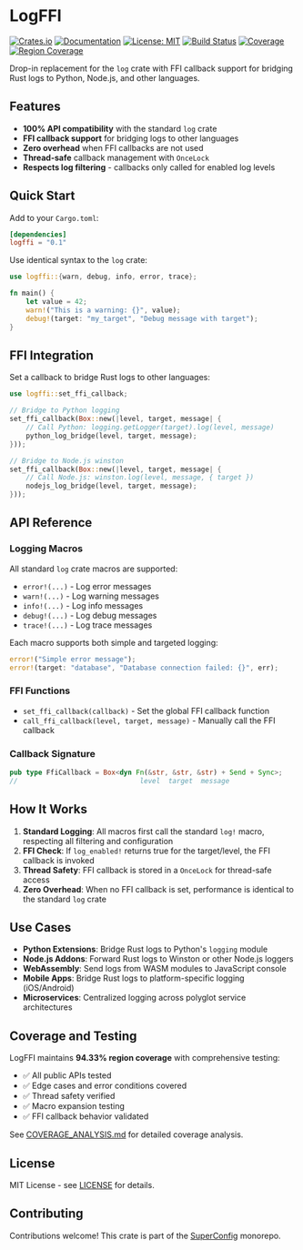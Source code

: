 # LogFFI

[![Crates.io](https://img.shields.io/crates/v/logffi.svg)](https://crates.io/crates/logffi)
[![Documentation](https://docs.rs/logffi/badge.svg)](https://docs.rs/logffi)
[![License: MIT](https://img.shields.io/badge/License-MIT-yellow.svg)](https://opensource.org/licenses/MIT)
[![Build Status](https://img.shields.io/github/actions/workflow/status/deepbrain/superconfig/ci.yml?branch=main)](https://github.com/deepbrain/superconfig/actions)
[![Coverage](https://img.shields.io/badge/coverage-100%25%20lines-brightgreen.svg)](https://github.com/deepbrain/superconfig/tree/main/crates/logffi/COVERAGE_ANALYSIS.md)
[![Region Coverage](https://img.shields.io/badge/region%20coverage-94.33%25-green.svg)](https://github.com/deepbrain/superconfig/tree/main/crates/logffi/COVERAGE_ANALYSIS.md)

Drop-in replacement for the `log` crate with FFI callback support for bridging Rust logs to Python, Node.js, and other languages.

## Features

- **100% API compatibility** with the standard `log` crate
- **FFI callback support** for bridging logs to other languages
- **Zero overhead** when FFI callbacks are not used
- **Thread-safe** callback management with `OnceLock`
- **Respects log filtering** - callbacks only called for enabled log levels

## Quick Start

Add to your `Cargo.toml`:

```toml
[dependencies]
logffi = "0.1"
```

Use identical syntax to the `log` crate:

```rust
use logffi::{warn, debug, info, error, trace};

fn main() {
    let value = 42;
    warn!("This is a warning: {}", value);
    debug!(target: "my_target", "Debug message with target");
}
```

## FFI Integration

Set a callback to bridge Rust logs to other languages:

```rust
use logffi::set_ffi_callback;

// Bridge to Python logging
set_ffi_callback(Box::new(|level, target, message| {
    // Call Python: logging.getLogger(target).log(level, message)
    python_log_bridge(level, target, message);
}));

// Bridge to Node.js winston
set_ffi_callback(Box::new(|level, target, message| {
    // Call Node.js: winston.log(level, message, { target })
    nodejs_log_bridge(level, target, message);
}));
```

## API Reference

### Logging Macros

All standard `log` crate macros are supported:

- `error!(...)` - Log error messages
- `warn!(...)` - Log warning messages
- `info!(...)` - Log info messages
- `debug!(...)` - Log debug messages
- `trace!(...)` - Log trace messages

Each macro supports both simple and targeted logging:

```rust
error!("Simple error message");
error!(target: "database", "Database connection failed: {}", err);
```

### FFI Functions

- `set_ffi_callback(callback)` - Set the global FFI callback function
- `call_ffi_callback(level, target, message)` - Manually call the FFI callback

### Callback Signature

```rust
pub type FfiCallback = Box<dyn Fn(&str, &str, &str) + Send + Sync>;
//                              level  target  message
```

## How It Works

1. **Standard Logging**: All macros first call the standard `log!` macro, respecting all filtering and configuration
2. **FFI Check**: If `log_enabled!` returns true for the target/level, the FFI callback is invoked
3. **Thread Safety**: FFI callback is stored in a `OnceLock` for thread-safe access
4. **Zero Overhead**: When no FFI callback is set, performance is identical to the standard `log` crate

## Use Cases

- **Python Extensions**: Bridge Rust logs to Python's `logging` module
- **Node.js Addons**: Forward Rust logs to Winston or other Node.js loggers
- **WebAssembly**: Send logs from WASM modules to JavaScript console
- **Mobile Apps**: Bridge Rust logs to platform-specific logging (iOS/Android)
- **Microservices**: Centralized logging across polyglot service architectures

## Coverage and Testing

LogFFI maintains **94.33% region coverage** with comprehensive testing:

- ✅ All public APIs tested
- ✅ Edge cases and error conditions covered
- ✅ Thread safety verified
- ✅ Macro expansion testing
- ✅ FFI callback behavior validated

See [COVERAGE_ANALYSIS.md](COVERAGE_ANALYSIS.md) for detailed coverage analysis.

## License

MIT License - see [LICENSE](../../LICENSE) for details.

## Contributing

Contributions welcome! This crate is part of the [SuperConfig](https://github.com/deepbrain/superconfig) monorepo.
